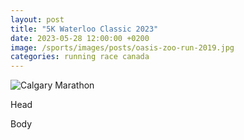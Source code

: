 ```yaml
---
layout: post
title: "5K Waterloo Classic 2023"
date: 2023-05-28 12:00:00 +0200
image: /sports/images/posts/oasis-zoo-run-2019.jpg
categories: running race canada
---
```


![Calgary Marathon](/sports/images/posts/oasis-zoo-run-2019.jpg)

Head

<!-- more -->

Body
